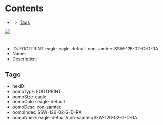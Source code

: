 



Contents
========

* [](#)
	* [Tags](#tags)
  
![][im]
# 

- ID: FOOTPRINT-eagle-eagle-default-con-samtec-SSW-126-02-G-D-RA
- Name: 
- Description: 

## Tags

- hexID: 
- oompType: FOOTPRINT
- oompSize: eagle
- oompColor: eagle-default
- oompDesc: con-samtec
- oompIndex: SSW-126-02-G-D-RA
- oompName: eagle-default/con-samtec/SSW-126-02-G-D-RA



[im]: image.png

